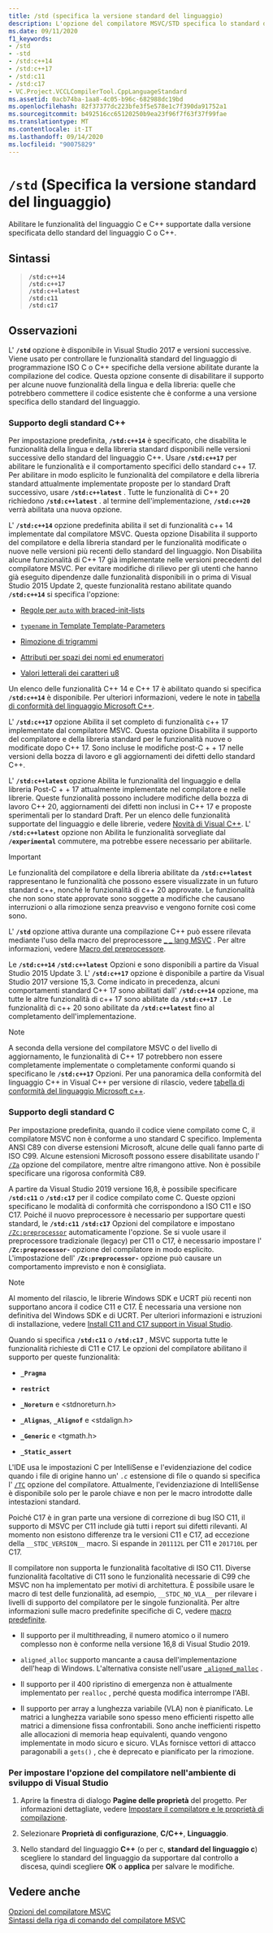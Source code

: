 ```yaml
---
title: /std (specifica la versione standard del linguaggio)
description: L'opzione del compilatore MSVC/STD specifica lo standard del linguaggio C o C++ supportato dal compilatore.
ms.date: 09/11/2020
f1_keywords:
- /std
- -std
- /std:c++14
- /std:c++17
- /std:c11
- /std:c17
- VC.Project.VCCLCompilerTool.CppLanguageStandard
ms.assetid: 0acb74ba-1aa8-4c05-b96c-682988dc19bd
ms.openlocfilehash: 82f37377dc223bfe3f5e578e1c7f390da91752a1
ms.sourcegitcommit: b492516cc65120250b9ea23f96f7f63f37f99fae
ms.translationtype: MT
ms.contentlocale: it-IT
ms.lasthandoff: 09/14/2020
ms.locfileid: "90075829"
---
```

# <a name="std-specify-language-standard-version"></a>`/std` (Specifica la versione standard del linguaggio)

Abilitare le funzionalità del linguaggio C e C++ supportate dalla versione specificata dello standard del linguaggio C o C++.

## <a name="syntax"></a>Sintassi

> **`/std:c++14`**\
> **`/std:c++17`**\
> **`/std:c++latest`**\
> **`/std:c11`**\
> **`/std:c17`**

## <a name="remarks"></a>Osservazioni

L' **`/std`** opzione è disponibile in Visual Studio 2017 e versioni successive. Viene usato per controllare le funzionalità standard del linguaggio di programmazione ISO C o C++ specifiche della versione abilitate durante la compilazione del codice. Questa opzione consente di disabilitare il supporto per alcune nuove funzionalità della lingua e della libreria: quelle che potrebbero commettere il codice esistente che è conforme a una versione specifica dello standard del linguaggio.

### <a name="c-standards-support"></a>Supporto degli standard C++

Per impostazione predefinita, **`/std:c++14`** è specificato, che disabilita le funzionalità della lingua e della libreria standard disponibili nelle versioni successive dello standard del linguaggio C++. Usare  **`/std:c++17`** per abilitare le funzionalità e il comportamento specifici dello standard c++ 17. Per abilitare in modo esplicito le funzionalità del compilatore e della libreria standard attualmente implementate proposte per lo standard Draft successivo, usare **`/std:c++latest`** . Tutte le funzionalità di C++ 20 richiedono **`/std:c++latest`** . al termine dell'implementazione, **`/std:c++20`** verrà abilitata una nuova opzione.

L' **`/std:c++14`** opzione predefinita abilita il set di funzionalità c++ 14 implementate dal compilatore MSVC. Questa opzione Disabilita il supporto del compilatore e della libreria standard per le funzionalità modificate o nuove nelle versioni più recenti dello standard del linguaggio. Non Disabilita alcune funzionalità di C++ 17 già implementate nelle versioni precedenti del compilatore MSVC. Per evitare modifiche di rilievo per gli utenti che hanno già eseguito dipendenze dalle funzionalità disponibili in o prima di Visual Studio 2015 Update 2, queste funzionalità restano abilitate quando **`/std:c++14`** si specifica l'opzione:

- [Regole per `auto` with braced-init-lists](https://wg21.link/n3922)

- [`typename` in Template Template-Parameters](https://wg21.link/n4051)

- [Rimozione di trigrammi](https://wg21.link/n4086)

- [Attributi per spazi dei nomi ed enumeratori](https://wg21.link/n4266)

- [Valori letterali dei caratteri u8](https://wg21.link/n4267)

Un elenco delle funzionalità C++ 14 e C++ 17 è abilitato quando si specifica **`/std:c++14`** è disponibile. Per ulteriori informazioni, vedere le note in [tabella di conformità del linguaggio Microsoft C++](../../overview/visual-cpp-language-conformance.md).

L' **`/std:c++17`** opzione Abilita il set completo di funzionalità c++ 17 implementate dal compilatore MSVC. Questa opzione Disabilita il supporto del compilatore e della libreria standard per le funzionalità nuove o modificate dopo C++ 17. Sono incluse le modifiche post-C + + 17 nelle versioni della bozza di lavoro e gli aggiornamenti dei difetti dello standard C++.

L' **`/std:c++latest`** opzione Abilita le funzionalità del linguaggio e della libreria Post-C + + 17 attualmente implementate nel compilatore e nelle librerie. Queste funzionalità possono includere modifiche della bozza di lavoro C++ 20, aggiornamenti dei difetti non inclusi in C++ 17 e proposte sperimentali per lo standard Draft. Per un elenco delle funzionalità supportate del linguaggio e delle librerie, vedere [Novità di Visual C++](../../overview/what-s-new-for-visual-cpp-in-visual-studio.md). L' **`/std:c++latest`** opzione non Abilita le funzionalità sorvegliate dal **`/experimental`** commutere, ma potrebbe essere necessario per abilitarle.

> [!IMPORTANT]
> Le funzionalità del compilatore e della libreria abilitate da **`/std:c++latest`** rappresentano le funzionalità che possono essere visualizzate in un futuro standard c++, nonché le funzionalità di c++ 20 approvate. Le funzionalità che non sono state approvate sono soggette a modifiche che causano interruzioni o alla rimozione senza preavviso e vengono fornite così come sono.

L' **`/std`** opzione attiva durante una compilazione C++ può essere rilevata mediante l'uso della macro del preprocessore [ \_ \_ lang MSVC](../../preprocessor/predefined-macros.md) . Per altre informazioni, vedere [Macro del preprocessore](../../preprocessor/predefined-macros.md).

Le **`/std:c++14`** **`/std:c++latest`** Opzioni e sono disponibili a partire da Visual Studio 2015 Update 3. L' **`/std:c++17`** opzione è disponibile a partire da Visual Studio 2017 versione 15,3. Come indicato in precedenza, alcuni comportamenti standard C++ 17 sono abilitati dall' **`/std:c++14`** opzione, ma tutte le altre funzionalità di c++ 17 sono abilitate da **`/std:c++17`** . Le funzionalità di c++ 20 sono abilitate da **`/std:c++latest`** fino al completamento dell'implementazione.

> [!NOTE]
> A seconda della versione del compilatore MSVC o del livello di aggiornamento, le funzionalità di C++ 17 potrebbero non essere completamente implementate o completamente conformi quando si specificano le **`/std:c++17`** Opzioni. Per una panoramica della conformità del linguaggio C++ in Visual C++ per versione di rilascio, vedere [tabella di conformità del linguaggio Microsoft c++](../../overview/visual-cpp-language-conformance.md).

### <a name="c-standards-support"></a>Supporto degli standard C

Per impostazione predefinita, quando il codice viene compilato come C, il compilatore MSVC non è conforme a uno standard C specifico. Implementa ANSI C89 con diverse estensioni Microsoft, alcune delle quali fanno parte di ISO C99. Alcune estensioni Microsoft possono essere disabilitate usando l' [`/Za`](za-ze-disable-language-extensions.md) opzione del compilatore, mentre altre rimangono attive. Non è possibile specificare una rigorosa conformità C89.

A partire da Visual Studio 2019 versione 16,8, è possibile specificare **`/std:c11`** o **`/std:c17`** per il codice compilato come C. Queste opzioni specificano le modalità di conformità che corrispondono a ISO C11 e ISO C17. Poiché il nuovo preprocessore è necessario per supportare questi standard, le **`/std:c11`** **`/std:c17`** Opzioni del compilatore e impostano [`/Zc:preprocessor`](zc-preprocessor.md) automaticamente l'opzione. Se si vuole usare il preprocessore tradizionale (legacy) per C11 o C17, è necessario impostare l' **`/Zc:preprocessor-`** opzione del compilatore in modo esplicito. L'impostazione dell' **`/Zc:preprocessor-`** opzione può causare un comportamento imprevisto e non è consigliata.

> [!NOTE]
> Al momento del rilascio, le librerie Windows SDK e UCRT più recenti non supportano ancora il codice C11 e C17. È necessaria una versione non definitiva del Windows SDK e di UCRT. Per ulteriori informazioni e istruzioni di installazione, vedere [Install C11 and C17 support in Visual Studio](../../overview/install-c17-support.md).

Quando si specifica **`/std:c11`** o **`/std:c17`** , MSVC supporta tutte le funzionalità richieste di C11 e C17. Le opzioni del compilatore abilitano il supporto per queste funzionalità:

- **`_Pragma`**

- **`restrict`**

- **`_Noreturn`** e \<stdnoreturn.h>

- **`_Alignas`**, **`_Alignof`** e \<stdalign.h>

- **`_Generic`** e \<tgmath.h>

- **`_Static_assert`**

L'IDE usa le impostazioni C per IntelliSense e l'evidenziazione del codice quando i file di origine hanno un' *`.c`* estensione di file o quando si specifica l' [`/TC`](tc-tp-tc-tp-specify-source-file-type.md) opzione del compilatore. Attualmente, l'evidenziazione di IntelliSense è disponibile solo per le parole chiave e non per le macro introdotte dalle intestazioni standard.

Poiché C17 è in gran parte una versione di correzione di bug ISO C11, il supporto di MSVC per C11 include già tutti i report sui difetti rilevanti. Al momento non esistono differenze tra le versioni C11 e C17, ad eccezione della `__STDC_VERSION__` macro. Si espande in `201112L` per C11 e `201710L` per C17.

Il compilatore non supporta le funzionalità facoltative di ISO C11. Diverse funzionalità facoltative di C11 sono le funzionalità necessarie di C99 che MSVC non ha implementato per motivi di architettura. È possibile usare le macro di test delle funzionalità, ad esempio, `__STDC_NO_VLA__` per rilevare i livelli di supporto del compilatore per le singole funzionalità. Per altre informazioni sulle macro predefinite specifiche di C, vedere [macro predefinite](../../preprocessor/predefined-macros.md).

- Il supporto per il multithreading, il numero atomico o il numero complesso non è conforme nella versione 16,8 di Visual Studio 2019.

- `aligned_alloc` supporto mancante a causa dell'implementazione dell'heap di Windows. L'alternativa consiste nell'usare [`_aligned_malloc`](../../c-runtime-library/reference/aligned-malloc.md) .

- Il supporto per il 400 ripristino di emergenza non è attualmente implementato per `realloc` , perché questa modifica interrompe l'ABI.

- Il supporto per array a lunghezza variabile (VLA) non è pianificato. Le matrici a lunghezza variabile sono spesso meno efficienti rispetto alle matrici a dimensione fissa confrontabili. Sono anche inefficienti rispetto alle allocazioni di memoria heap equivalenti, quando vengono implementate in modo sicuro e sicuro. VLAs fornisce vettori di attacco paragonabili a `gets()` , che è deprecato e pianificato per la rimozione.

### <a name="to-set-this-compiler-option-in-the-visual-studio-development-environment"></a>Per impostare l'opzione del compilatore nell'ambiente di sviluppo di Visual Studio

1. Aprire la finestra di dialogo **Pagine delle proprietà** del progetto. Per informazioni dettagliate, vedere [Impostare il compilatore e le proprietà di compilazione](../working-with-project-properties.md).

1. Selezionare **Proprietà di configurazione**, **C/C++**, **Linguaggio**.

1. Nello standard del linguaggio **C++** (o per c, **standard del linguaggio c**) scegliere lo standard del linguaggio da supportare dal controllo a discesa, quindi scegliere **OK** o **applica** per salvare le modifiche.

## <a name="see-also"></a>Vedere anche

[Opzioni del compilatore MSVC](compiler-options.md)<br/>
[Sintassi della riga di comando del compilatore MSVC](compiler-command-line-syntax.md)
